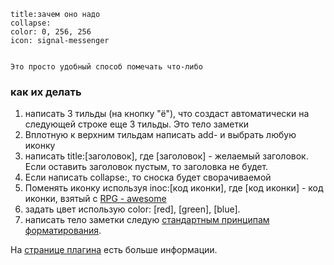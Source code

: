 ```ad-note
title:зачем оно надо
collapse: 
color: 0, 256, 256
icon: signal-messenger


Это просто удобный способ помечать что-либо
```

### как их делать
1) написать 3  тильды (на кнопку "ё"), что создаст автоматически на следующей строке еще 3 тильды. Это тело заметки
2) Вплотную к верхним тильдам написать add- и выбрать любую иконку
3) написать title:[заголовок], где [заголовок] - желаемый заголовок. Если оставить заголовок пустым, то заголовка не будет.
4) Если написать collapse:, то сноска будет сворачиваемой
5) Поменять иконку используя inoc:[код иконки], где [код иконки] - код иконки, взятый с [RPG - awesome](https://nagoshiashumari.github.io/Rpg-Awesome/) 
6) задать цвет использую color: [red], [green], [blue].
7) написать тело заметки следую [стандартным принципам форматирования](https://publish.obsidian.md/help-ru/%D0%A0%D1%83%D0%BA%D0%BE%D0%B2%D0%BE%D0%B4%D1%81%D1%82%D0%B2%D0%B0/%D0%A4%D0%BE%D1%80%D0%BC%D0%B0%D1%82%D0%B8%D1%80%D0%BE%D0%B2%D0%B0%D0%BD%D0%B8%D0%B5+%D0%B7%D0%B0%D0%BC%D0%B5%D1%82%D0%BE%D0%BA).

На [странице плагина](https://plugins.javalent.com/admonitions) есть больше информации.

